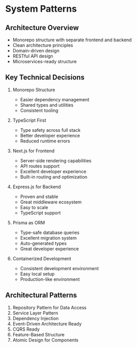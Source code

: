 # System Patterns

## Architecture Overview

- Monorepo structure with separate frontend and backend
- Clean architecture principles
- Domain-driven design
- RESTful API design
- Microservices-ready structure

## Key Technical Decisions

1. Monorepo Structure
   - Easier dependency management
   - Shared types and utilities
   - Consistent tooling
2. TypeScript First

   - Type safety across full stack
   - Better developer experience
   - Reduced runtime errors

3. Next.js for Frontend

   - Server-side rendering capabilities
   - API routes support
   - Excellent developer experience
   - Built-in routing and optimization

4. Express.js for Backend

   - Proven and stable
   - Great middleware ecosystem
   - Easy to scale
   - TypeScript support

5. Prisma as ORM

   - Type-safe database queries
   - Excellent migration system
   - Auto-generated types
   - Great developer experience

6. Containerized Development
   - Consistent development environment
   - Easy local setup
   - Production-like environment

## Architectural Patterns

1. Repository Pattern for Data Access
2. Service Layer Pattern
3. Dependency Injection
4. Event-Driven Architecture Ready
5. CQRS Ready
6. Feature-Based Structure
7. Atomic Design for Components
